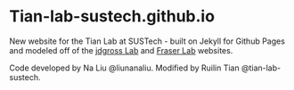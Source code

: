 # Tian-lab-sustech.github.io
New website for the Tian Lab at SUSTech - built on Jekyll for Github Pages and modeled off of the [jdgross Lab](http://jdgrosslab.org) and [Fraser Lab](http://fraserlab.com) websites.

Code developed by Na Liu @liunanaliu. Modified by Ruilin Tian @tian-lab-sustech.

